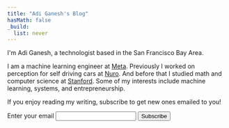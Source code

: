 ```yaml
---
title: "Adi Ganesh's Blog"
hasMath: false
_build:
  list: never
---
```


I'm Adi Ganesh, a technologist based in the San Francisco Bay Area.

I am a machine learning engineer at [Meta](https://meta.com).  Previously I worked on perception for self driving cars at [Nuro](https://www.nuro.ai/).  And before that I studied math and computer science at [Stanford](https://www.stanford.edu/).  Some of my interests include machine learning, systems, and entrepreneurship.

If you enjoy reading my writing, subscribe to get new ones emailed to you!

<form
  action="https://buttondown.email/api/emails/embed-subscribe/acganesh"
  method="post"
  target="popupwindow"
  onsubmit="window.open('https://buttondown.email/acganesh', 'popupwindow')"
  class="embeddable-buttondown-form"
>
  <label for="bd-email">Enter your email</label>
  <input type="email" name="email" id="bd-email" />
  
  <input type="submit" value="Subscribe" />
</form>

